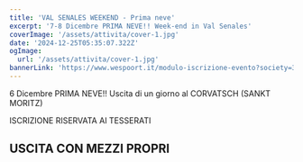 ```yaml
---
title: 'VAL SENALES WEEKEND - Prima neve'
excerpt: '7-8 Dicembre PRIMA NEVE!! Week-end in Val Senales'
coverImage: '/assets/attivita/cover-1.jpg'
date: '2024-12-25T05:35:07.322Z'
ogImage:
  url: '/assets/attivita/cover-1.jpg'
bannerLink: 'https://www.wespoort.it/modulo-iscrizione-evento?society=32ad6a1a-5c52-4665-bf58-5623afdcfb98&event=e29cc44f-b6d5-4db9-b42a-b33308d2f178'
---
```


6 Dicembre PRIMA NEVE!! Uscita di un giorno al  CORVATSCH (SANKT MORITZ)

ISCRIZIONE RISERVATA AI TESSERATI

## USCITA CON MEZZI PROPRI

